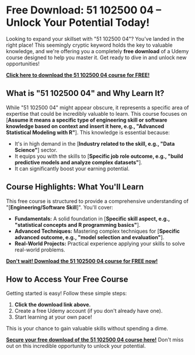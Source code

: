 # Free Download: 51 102500 04 – Unlock Your Potential Today!

Looking to expand your skillset with "51 102500 04"? You've landed in the right place! This seemingly cryptic keyword holds the key to valuable knowledge, and we're offering you a completely **free download** of a Udemy course designed to help you master it. Get ready to dive in and unlock new opportunities!

[**Click here to download the 51 102500 04 course for FREE!**](https://udemywork.com/51-102500-04)

## What is "51 102500 04" and Why Learn It?

While "51 102500 04" might appear obscure, it represents a specific area of expertise that could be incredibly valuable to learn. This course focuses on [**Assume it means a specific type of engineering skill or software knowledge based on context and insert it here, e.g., "Advanced Statistical Modeling with R"**]. This knowledge is essential because:

*   It's in high demand in the [**Industry related to the skill, e.g., "Data Science"**] sector.
*   It equips you with the skills to [**Specific job role outcome, e.g., "build predictive models and analyze complex datasets"**].
*   It can significantly boost your earning potential.

## Course Highlights: What You'll Learn

This free course is structured to provide a comprehensive understanding of "[**Engineering/Software Skill**]". You'll cover:

*   **Fundamentals:** A solid foundation in [**Specific skill aspect, e.g., "statistical concepts and R programming basics"**].
*   **Advanced Techniques:** Mastering complex techniques for [**Specific advanced outcome, e.g., "model selection and evaluation"**].
*   **Real-World Projects:** Practical experience applying your skills to solve real-world problems.

[**Don't wait! Download the 51 102500 04 course for FREE now!**](https://udemywork.com/51-102500-04)

## How to Access Your Free Course

Getting started is easy! Follow these simple steps:

1.  **Click the download link above.**
2.  Create a free Udemy account (if you don't already have one).
3.  Start learning at your own pace!

This is your chance to gain valuable skills without spending a dime.

[**Secure your free download of the 51 102500 04 course here!**](https://udemywork.com/51-102500-04) Don't miss out on this incredible opportunity to unlock your potential.
